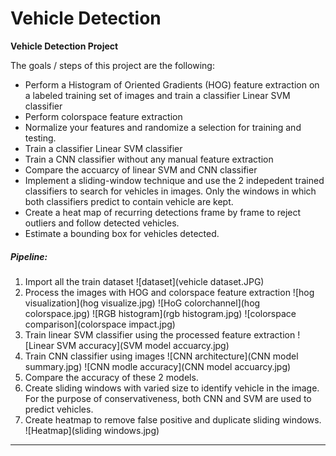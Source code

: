 # Vehicle Detection

**Vehicle Detection Project**

The goals / steps of this project are the following:

* Perform a Histogram of Oriented Gradients (HOG) feature extraction on a labeled training set of images and train a classifier Linear SVM classifier
* Perform colorspace feature extraction  
* Normalize your features and randomize a selection for training and testing.
* Train a classifier Linear SVM classifier
* Train a CNN classifier without any manual feature extraction
* Compare the accuarcy of linear SVM and CNN classifier
* Implement a sliding-window technique and use the 2 indepedent trained classifiers to search for vehicles in images. Only the windows in which both classifiers predict to contain vehicle are kept. 
* Create a heat map of recurring detections frame by frame to reject outliers and follow detected vehicles.
* Estimate a bounding box for vehicles detected.

##### Pipeline: 
1. Import all the train dataset
![dataset](vehicle dataset.JPG)
2. Process the images with HOG and colorspace feature extraction
![hog visualization](hog visualize.jpg)
![HoG colorchannel](hog colorspace.jpg)
![RGB histogram](rgb histogram.jpg)
![colorspace comparison](colorspace impact.jpg)
3. Train linear SVM classifier using the processed feature extraction
![Linear SVM accuracy](SVM model accuarcy.jpg)
4. Train CNN classifier using images
![CNN architecture](CNN model summary.jpg)
![CNN modle accuracy](CNN model accuarcy.jpg)
5. Compare the accuracy of these 2 models.
6. Create sliding windows with varied size to identify vehicle in the image. For the purpose of conservativeness, both CNN and SVM are used to predict vehicles. 
7. Create heatmap to remove false positive and duplicate sliding windows.
![Heatmap](sliding windows.jpg)
---



